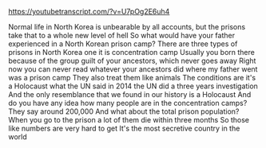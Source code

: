 https://youtubetranscript.com/?v=U7pOg2E6uh4

 Normal life in North Korea is unbearable by all accounts, but the prisons take that to a whole new level of hell So what would have your father experienced in a North Korean prison camp? There are three types of prisons in North Korea one it is concentration camp Usually you born there because of the group guilt of your ancestors, which never goes away Right now you can never read whatever your ancestors did where my father went was a prison camp They also treat them like animals The conditions are it's a Holocaust what the UN said in 2014 the UN did a three years investigation And the only resemblance that we found in our history is a Holocaust And do you have any idea how many people are in the concentration camps? They say around 200,000 And what about the total prison population? When you go to the prison a lot of them die within three months So those like numbers are very hard to get It's the most secretive country in the world